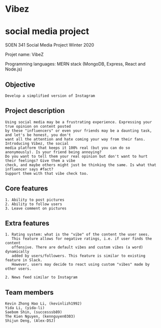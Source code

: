 
# Vibez
social media project
=======
SOEN 341 Social Media Project Winter 2020

Projet name: VibeZ

Programming languages: MERN stack (MongoDB, Express, React and Node.js)

## Objective 
	Develop a simplified version of Instagram
	
## Project description
	Using social media may be a frustrating experience. Expressing your true opinion on content posted
	by these "influencers" or even your friends may be a daunting task, and let's be honest, you don't
	want all the attention and hate coming your way from their fans. Introducing Vibez, the social 
	media platform that keeps it 100% real (but you can do so anonymously). Is your friend being annoying? 
	Do you want to tell them your real opinion but don't want to hurt their feelings? Give them a vibe 
	check, and maybe others might just be thinking the same. Is what that influencer says #fact? 
	Support them with that vibe check too. 

## Core features 

    1. Ability to post pictures
    2. Ability to follow users
    3. Leave comment on pictures

## Extra features 

 	1. Rating system: what is the "vibe" of the content the user sees.
	   This feature allows for negative ratings, i.e. if user finds the content
	   offensive. There are default vibes and custom vibes (a word) dynamically 
	   added by users/followers. This feature is similar to existing feature in Slack. 
	   However, users may decide to react using custom "vibes" made by other users.

    2. News feed similar to Instagram

## Team members 

	Kevin Zhong Hao Li, (kevinlizh1992)
	Yida Li, (yida-li)
	Saebom Shin, (successsb89)
	The Kien Nguyen, (kennguyen0303)
	Shijun Deng, (Alex-DSJ)

